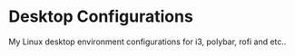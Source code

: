 # Desktop Configurations

My Linux desktop environment configurations for i3, polybar, rofi and etc..
